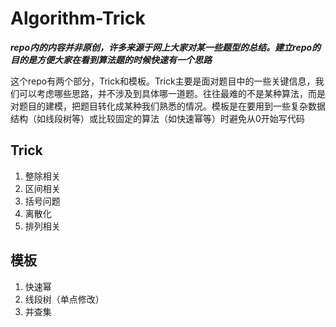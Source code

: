 # Algorithm-Trick
***repo内的内容并非原创，许多来源于网上大家对某一些题型的总结。建立repo的目的是方便大家在看到算法题的时候快速有一个思路***

这个repo有两个部分，Trick和模板。Trick主要是面对题目中的一些关键信息，我们可以考虑哪些思路，并不涉及到具体哪一道题。往往最难的不是某种算法，而是对题目的建模，把题目转化成某种我们熟悉的情况。模板是在要用到一些复杂数据结构（如线段树等）或比较固定的算法（如快速幂等）时避免从0开始写代码

## Trick
1. 整除相关
2. 区间相关
3. 括号问题
4. 离散化
5. 排列相关

## 模板
1. 快速幂
2. 线段树（单点修改）
3. 并查集
